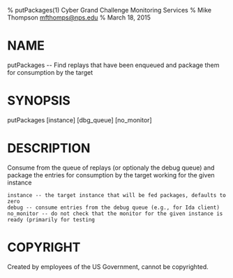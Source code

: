 % putPackages(1) Cyber Grand Challenge Monitoring Services
% Mike Thompson <mfthomps@nps.edu>
% March 18, 2015
# NAME

putPackages -- Find replays that have been enqueued and package them for consumption by the target

# SYNOPSIS

putPackages [instance] [dbg_queue] [no_monitor]

# DESCRIPTION

Consume from the queue of replays (or optionaly the debug queue) and package the
entries for consumption by the target working for the given instance

    instance -- the target instance that will be fed packages, defaults to zero
    debug -- consume entries from the debug queue (e.g., for Ida client)
    no_monitor -- do not check that the monitor for the given instance is ready (primarily for testing

# COPYRIGHT
Created by employees of the US Government, cannot be copyrighted.
